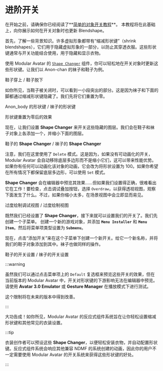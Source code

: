 ﻿---
sidebar_position: 4
---

# 进阶开关

在开始之前，请确保你已经阅读了**[简单的对象开关教程](/docs/tutorials/object_toggle/)**。
本教程将在此基础上，向你展示如何在开关对象时也更新 Blendshape。

首先，了解一些背景知识。许多虚拟形象都带有“缩减形状键”（shrink blendshapes），它们用于隐藏虚拟形象的一部分，以防止其穿透衣服。这些形状键通常与开关功能结合使用，用于隐藏和显示衣物。

使用 Modular Avatar 的 [`Shape Changer`](/docs/reference/reaction/shape-changer/) 组件，你可以轻松地在开关对象时更新这些形状键。让我们以 Anon-chan 的袜子和鞋子为例。


鞋子穿上 / 鞋子脱下

如你所见，当鞋子被关闭时，可以看到一小段突出的部分。这是因为袜子和下面的脚都通过缩减形状键隐藏了。我们先将它们重置为零。


Anon_body 的形状键 / 袜子的形状键


形状键重置为零后的效果

现在，让我们设置 **Shape Changer** 来开关这些隐藏的图层。我们会在鞋子和袜子对象上各添加一个，并缩小下面的图层。


鞋子的 **Shape Changer** / 袜子的 **Shape Changer**

注意，我们在这里使用了 `Delete` 模式。这是因为，如果没有可动画化的开关，Modular Avatar 会自动移除底层多边形而不是缩小它们，这可以带来性能优势。如果你有任何可以动画化该对象的动画，它会改为将形状设置为 100。如果你希望在所有情况下都保留底层多边形，可以使用 `Set` 模式。

**Shape Changer** 会在编辑器中预览其效果……但如果我们设置得正确，很难看出它在工作！要检查，点击调试叠加按钮，选择 `Overdraw`，以获得透视视图，观察下面发生了什么。不过，如果你缩小太多，在场景视图中会立即显而易见。


过度绘制调试视图 / 过度绘制视图

既然我们已经设置了 **Shape Changer**，接下来就可以设置我们的开关了。我们先创建一个子菜单。
创建一个新的游戏对象，并添加 **`Menu Installer`** 和 **`Menu Item`**。然后将菜单项类型设置为 **`Submenu`**。



现在，点击“添加开关”来在这个子菜单下创建一个新开关。给它一个新名称，并将我们的鞋子对象添加到其中。袜子也做同样的操作。


鞋子的开关设置 / 袜子的开关设置

:::warning

虽然我们可以通过点击菜单项上的 `Default` 复选框来预览这些开关的效果，但在当前版本的 Modular Avatar 中，开关对形状键的下游影响无法在编辑器中预览。请使用 **Avatar 3.0 Emulator** 或 **Gesture Manager** 在播放模式下进行测试。

这个限制将在未来的版本中得到改善。

:::

大功告成！如你所见，Modular Avatar 的反应式组件系统旨在让你轻松设置缩减形状键和其他常见的衣装设置。

:::tip

衣装创作者可以预设这些 **Shape Changer**，以便轻松安装衣物，并自动配置形状键。反应式组件系统会响应其他兼容 NDMF 的系统创建的动画，因此你的用户不一定需要使用 Modular Avatar 的开关系统来获得这些形状键的好处。

:::